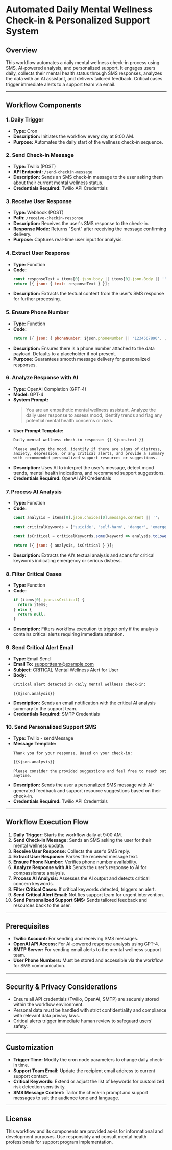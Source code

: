 # Automated Daily Mental Wellness Check-in & Personalized Support System

## Overview

This workflow automates a daily mental wellness check-in process using SMS, AI-powered analysis, and personalized support. It engages users daily, collects their mental health status through SMS responses, analyzes the data with an AI assistant, and delivers tailored feedback. Critical cases trigger immediate alerts to a support team via email.

---

## Workflow Components

### 1. Daily Trigger

- **Type:** Cron
- **Description:** Initiates the workflow every day at 9:00 AM.
- **Purpose:** Automates the daily start of the wellness check-in sequence.

### 2. Send Check-in Message

- **Type:** Twilio (POST)
- **API Endpoint:** `/send-checkin-message`
- **Description:** Sends an SMS check-in message to the user asking them about their current mental wellness status.
- **Credentials Required:** Twilio API Credentials

### 3. Receive User Response

- **Type:** Webhook (POST)
- **Path:** `/receive-checkin-response`
- **Description:** Receives the user's SMS response to the check-in.
- **Response Mode:** Returns "Sent" after receiving the message confirming delivery.
- **Purpose:** Captures real-time user input for analysis.

### 4. Extract User Response

- **Type:** Function
- **Code:**
  ```javascript
  const responseText = items[0].json.body || items[0].json.Body || '';
  return [{ json: { text: responseText } }];
  ```
- **Description:** Extracts the textual content from the user’s SMS response for further processing.

### 5. Ensure Phone Number

- **Type:** Function
- **Code:**
  ```javascript
  return [{ json: { phoneNumber: $json.phoneNumber || '1234567890', ...$json } }];
  ```
- **Description:** Ensures there is a phone number attached to the data payload. Defaults to a placeholder if not present.
- **Purpose:** Guarantees smooth message delivery for personalized responses.

### 6. Analyze Response with AI

- **Type:** OpenAI Completion (GPT-4)
- **Model:** GPT-4
- **System Prompt:** 
  > You are an empathetic mental wellness assistant. Analyze the daily user response to assess mood, identify trends and flag any potential mental health concerns or risks.
- **User Prompt Template:**
  ```
  Daily mental wellness check-in response: {{ $json.text }}

  Please analyze the mood, identify if there are signs of distress, anxiety, depression, or any critical alerts, and provide a summary with recommended personalized support resources or suggestions.
  ```
- **Description:** Uses AI to interpret the user's message, detect mood trends, mental health indications, and recommend support suggestions.
- **Credentials Required:** OpenAI API Credentials

### 7. Process AI Analysis

- **Type:** Function
- **Code:**
  ```javascript
  const analysis = items[0].json.choices[0].message.content || '';

  const criticalKeywords = ['suicide', 'self-harm', 'danger', 'emergency', 'crisis', 'harm to self', 'help immediately'];

  const isCritical = criticalKeywords.some(keyword => analysis.toLowerCase().includes(keyword));

  return [{ json: { analysis, isCritical } }];
  ```
- **Description:** Extracts the AI’s textual analysis and scans for critical keywords indicating emergency or serious distress.

### 8. Filter Critical Cases

- **Type:** Function
- **Code:**
  ```javascript
  if (items[0].json.isCritical) {
    return items;
  } else {
    return null;
  }
  ```
- **Description:** Filters workflow execution to trigger only if the analysis contains critical alerts requiring immediate attention.

### 9. Send Critical Alert Email

- **Type:** Email Send
- **Email To:** supportteam@example.com
- **Subject:** CRITICAL Mental Wellness Alert for User
- **Body:**
  ```
  Critical alert detected in daily mental wellness check-in:

  {{$json.analysis}}
  ```
- **Description:** Sends an email notification with the critical AI analysis summary to the support team.
- **Credentials Required:** SMTP Credentials

### 10. Send Personalized Support SMS

- **Type:** Twilio - sendMessage
- **Message Template:**
  ```
  Thank you for your response. Based on your check-in:

  {{$json.analysis}}

  Please consider the provided suggestions and feel free to reach out anytime.
  ```
- **Description:** Sends the user a personalized SMS message with AI-generated feedback and support resource suggestions based on their check-in.
- **Credentials Required:** Twilio API Credentials

---

## Workflow Execution Flow

1. **Daily Trigger:** Starts the workflow daily at 9:00 AM.
2. **Send Check-in Message:** Sends an SMS asking the user for their mental wellness update.
3. **Receive User Response:** Collects the user’s SMS reply.
4. **Extract User Response:** Parses the received message text.
5. **Ensure Phone Number:** Verifies phone number availability.
6. **Analyze Response with AI:** Sends the user’s response to AI for compassionate analysis.
7. **Process AI Analysis:** Assesses the AI output and detects critical concern keywords.
8. **Filter Critical Cases:** If critical keywords detected, triggers an alert.
9. **Send Critical Alert Email:** Notifies support team for urgent intervention.
10. **Send Personalized Support SMS:** Sends tailored feedback and resources back to the user.

---

## Prerequisites

- **Twilio Account:** For sending and receiving SMS messages.
- **OpenAI API Access:** For AI-powered response analysis using GPT-4.
- **SMTP Server:** For sending email alerts to the mental wellness support team.
- **User Phone Numbers:** Must be stored and accessible via the workflow for SMS communication.

---

## Security & Privacy Considerations

- Ensure all API credentials (Twilio, OpenAI, SMTP) are securely stored within the workflow environment.
- Personal data must be handled with strict confidentiality and compliance with relevant data privacy laws.
- Critical alerts trigger immediate human review to safeguard users’ safety.

---

## Customization

- **Trigger Time:** Modify the cron node parameters to change daily check-in time.
- **Support Team Email:** Update the recipient email address to current support contact.
- **Critical Keywords:** Extend or adjust the list of keywords for customized risk detection sensitivity.
- **SMS Message Content:** Tailor the check-in prompt and support messages to suit the audience tone and language.

---

## License

This workflow and its components are provided as-is for informational and development purposes. Use responsibly and consult mental health professionals for support program implementation.